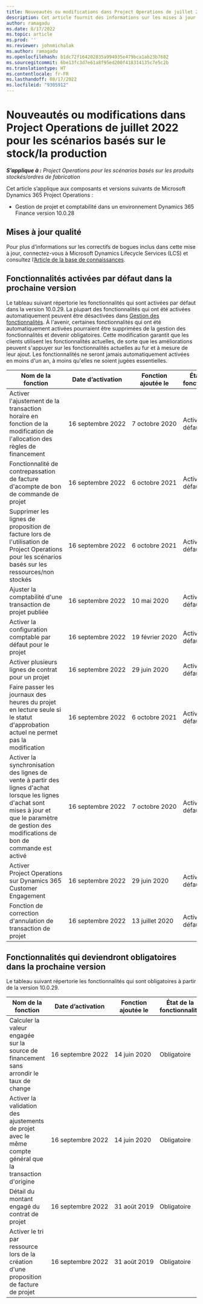 ```yaml
---
title: Nouveautés ou modifications dans Project Operations de juillet 2022 pour les scénarios basés sur le stock/la production
description: Cet article fournit des informations sur les mises à jour de qualité disponibles dans la version de juillet 2022 de Microsoft Dynamics 365 Project Operations pour les scénarios basés sur le stock/la production.
author: ramagadu
ms.date: 8/17/2022
ms.topic: article
ms.prod: ''
ms.reviewer: johnmichalak
ms.author: ramagadu
ms.openlocfilehash: b1dc72f164202835a994935e479bca1ab23b7682
ms.sourcegitcommit: 6be13fc3d7e61a8f95ed200f418314135c7e5c2b
ms.translationtype: HT
ms.contentlocale: fr-FR
ms.lasthandoff: 08/17/2022
ms.locfileid: "9305912"
---
```

# <a name="whats-new-or-changed-in-project-operations-july-2022-for-stockedproduction-based-scenarios"></a>Nouveautés ou modifications dans Project Operations de juillet 2022 pour les scénarios basés sur le stock/la production

_**S’applique à :** Project Operations pour les scénarios basés sur les produits stockés/ordres de fabrication_

Cet article s’applique aux composants et versions suivants de Microsoft Dynamics 365 Project Operations :

- Gestion de projet et comptabilité dans un environnement Dynamics 365 Finance version 10.0.28

## <a name="quality-updates"></a>Mises à jour qualité

Pour plus d’informations sur les correctifs de bogues inclus dans cette mise à jour, connectez-vous à Microsoft Dynamics Lifecycle Services (LCS) et consultez l’[Article de la base de connaissances](https://fix.lcs.dynamics.com/Issue/Details?bugId=694438).

## <a name="features-turned-on-by-default-in-upcoming-release"></a>Fonctionnalités activées par défaut dans la prochaine version

Le tableau suivant répertorie les fonctionnalités qui sont activées par défaut dans la version 10.0.29. La plupart des fonctionnalités qui ont été activées automatiquement peuvent être désactivées dans [Gestion des fonctionnalités](/dynamics365/fin-ops-core/fin-ops/get-started/feature-management/feature-management-overview). À l'avenir, certaines fonctionnalités qui ont été automatiquement activées pourraient être supprimées de la gestion des fonctionnalités et devenir obligatoires. Cette modification garantit que les clients utilisent les fonctionnalités actuelles, de sorte que les améliorations peuvent s'appuyer sur les fonctionnalités actuelles au fur et à mesure de leur ajout. Les fonctionnalités ne seront jamais automatiquement activées en moins d'un an, à moins qu'elles ne soient jugées essentielles.

| Nom de la fonction | Date d’activation | Fonction ajoutée le | État de la fonctionnalité | Module |
| --- | --- | --- |--- |--- |
| Activer l'ajustement de la transaction horaire en fonction de la modification de l'allocation des règles de financement | 16 septembre 2022 | 7 octobre 2020 | Activé par défaut | Gestion et comptabilité des projets |
| Fonctionnalité de contrepassation de facture d'acompte de bon de commande de projet | 16 septembre 2022 | 6 octobre 2021 | Activé par défaut | Gestion et comptabilité des projets |
| Supprimer les lignes de proposition de facture lors de l'utilisation de Project Operations pour les scénarios basés sur les ressources/non stockés | 16 septembre 2022 | 6 octobre 2021 | Activé par défaut | Gestion et comptabilité des projets |
| Ajuster la comptabilité d'une transaction de projet publiée | 16 septembre 2022 | 10 mai 2020 | Activé par défaut | Gestion et comptabilité des projets |
| Activer la configuration comptable par défaut pour le projet | 16 septembre 2022 | 19 février 2020 | Activé par défaut | Gestion et comptabilité des projets |
| Activer plusieurs lignes de contrat pour un projet | 16 septembre 2022 | 29 juin 2020 | Activé par défaut | Gestion et comptabilité des projets |
| Faire passer les journaux des heures du projet en lecture seule si le statut d'approbation actuel ne permet pas la modification | 16 septembre 2022 | 6 octobre 2021 | Activé par défaut | Gestion et comptabilité des projets |
| Activer la synchronisation des lignes de vente à partir des lignes d'achat lorsque les lignes d'achat sont mises à jour et que le paramètre de gestion des modifications de bon de commande est activé | 16 septembre 2022 | 7 octobre 2020 | Activé par défaut | Gestion et comptabilité des projets |
| Activer Project Operations sur Dynamics 365 Customer Engagement | 16 septembre 2022 | 29 juin 2020 | Activé par défaut | Gestion et comptabilité des projets |
| Fonction de correction d'annulation de transaction de projet | 16 septembre 2022 | 13 juillet 2020 | Activé par défaut | Gestion et comptabilité des projets |

## <a name="features-that-become-mandatory-in-the-upcoming-release"></a>Fonctionnalités qui deviendront obligatoires dans la prochaine version

Le tableau suivant répertorie les fonctionnalités qui sont obligatoires à partir de la version 10.0.29.

| Nom de la fonction | Date d’activation | Fonction ajoutée le | État de la fonctionnalité | Module |
| --- | --- | --- | --- | --- |
| Calculer la valeur engagée sur la source de financement sans arrondir le taux de change | 16 septembre 2022 | 14 juin 2020 | Obligatoire | Gestion et comptabilité des projets |
| Activer la validation des ajustements de projet avec le même compte général que la transaction d'origine | 16 septembre 2022 | 14 juin 2020 | Obligatoire | Gestion et comptabilité des projets |
| Détail du montant engagé du contrat de projet | 16 septembre 2022 | 31 août 2019 | Obligatoire | Gestion et comptabilité des projets |
| Activer le tri par ressource lors de la création d'une proposition de facture de projet | 16 septembre 2022 | 31 août 2019 | Obligatoire | Gestion et comptabilité des projets |

